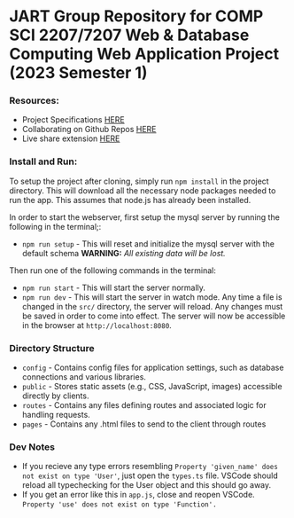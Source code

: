 # JART Group Repository for COMP SCI 2207/7207 Web & Database Computing Web Application Project (2023 Semester 1)


### Resources:

- Project Specifications [HERE](https://myuni.adelaide.edu.au/courses/85266/pages/2023-web-application-group-project-specification)
- Collaborating on Github Repos [HERE](https://docs.github.com/en/pull-requests/collaborating-with-pull-requests)
- Live share extension [HERE](https://code.visualstudio.com/learn/collaboration/live-share)


### Install and Run:
To setup the project after cloning, simply run ``npm install`` in the project directory. This will download all the necessary node packages needed to run the app. This assumes that node.js has already been installed.

In order to start the webserver, first setup the mysql server by running the following in the terminal;:
 - ``npm run setup`` - This will reset and initialize the mysql server with the default schema **WARNING:** *All existing data will be lost.*

Then run one of the following commands in the terminal:
 - ``npm run start`` - This will start the server normally.
 - ``npm run dev`` - This will start the server in watch mode. Any time a file is changed in the `src/` directory, the server will reload. Any changes must be saved in order to come into effect.
The server will now be accessible in the browser at ``http://localhost:8080``.


### Directory Structure

 - `config` - Contains config files for application settings, such as database connections and various libraries.
 - `public` - Stores static assets (e.g., CSS, JavaScript, images) accessible directly by clients.
 - `routes` - Contains any files defining routes and associated logic for handling requests.
 - `pages`  - Contains any .html files to send to the client through routes

### Dev Notes
 - If you recieve any type errors resembling `Property 'given_name' does not exist on type 'User'`, just open the `types.ts` file. VSCode should reload all typechecking for the User object and this should go away.
 - If you get an error like this in `app.js`, close and reopen VSCode. `Property 'use' does not exist on type 'Function'.`